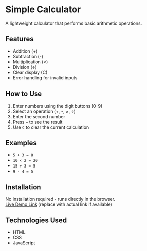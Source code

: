 # Simple Calculator

A lightweight calculator that performs basic arithmetic operations.

## Features
- Addition (+)
- Subtraction (-)
- Multiplication (×)
- Division (÷)
- Clear display (C)
- Error handling for invalid inputs

## How to Use
1. Enter numbers using the digit buttons (0-9)
2. Select an operation (+, -, ×, ÷)
3. Enter the second number
4. Press `=` to see the result
5. Use `C` to clear the current calculation

## Examples
- `5 + 3 = 8`
- `10 × 2 = 20`
- `15 ÷ 3 = 5`
- `9 - 4 = 5`

## Installation
No installation required - runs directly in the browser.  
[Live Demo Link](#) (replace with actual link if available)

## Technologies Used
- HTML
- CSS
- JavaScript

